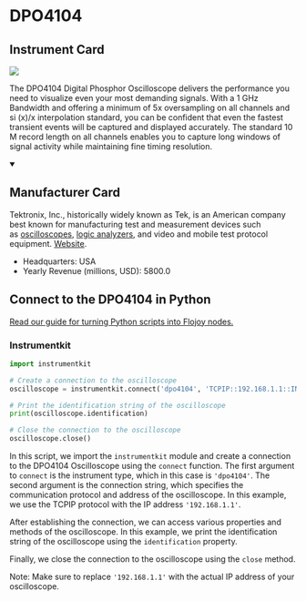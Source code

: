 
# DPO4104

## Instrument Card

<img src="https://v5.airtableusercontent.com/v1/19/19/1691539200000/tQO1SWdWpagEQKdwlE2H2w/vEwmY0kRudxwbHKcA20Rgs4v0JPfVkddv39b7oRR9XfrpwkP-sak-Lkee2qaOrqMhOrMXPlvrfKFQFH66gGyblmqi8f2AFUGIfIOCEkqjNFXDrU_oiKFw4C41DcC4qdi/ufQBvdhl6mVQjpxCqVFbRePydzL9hWEwGlUPhtggL4w"/>
<p>The DPO4104 Digital Phosphor Oscilloscope delivers the performance you need to visualize even your most demanding signals. With a 1 GHz Bandwidth and offering a minimum of 5x oversampling on all channels and si (x)/x interpolation standard, you can be confident that even the fastest transient events will be captured and displayed accurately. The standard 10 M record length on all channels enables you to capture long windows of signal activity while maintaining fine timing resolution.</p>

<details open>
<summary><h2>Manufacturer Card</h2></summary>

Tektronix, Inc., historically widely known as Tek, is an American company best known for manufacturing test and measurement devices such as [oscilloscopes](https://en.wikipedia.org/wiki/Oscilloscope), [logic analyzers](https://en.wikipedia.org/wiki/Logic_analyzer), and video and mobile test protocol equipment. <a href="https://www.tek.com/en">Website</a>.

<ul>
  <li>Headquarters: USA</li>
  <li>Yearly Revenue (millions, USD): 5800.0</li>
</ul>
</details>

## Connect to the DPO4104 in Python

[Read our guide for turning Python scripts into Flojoy nodes.](https://docs.flojoy.ai/custom-nodes/creating-custom-node/)


### Instrumentkit


```python
import instrumentkit

# Create a connection to the oscilloscope
oscilloscope = instrumentkit.connect('dpo4104', 'TCPIP::192.168.1.1::INSTR')

# Print the identification string of the oscilloscope
print(oscilloscope.identification)

# Close the connection to the oscilloscope
oscilloscope.close()
```

In this script, we import the `instrumentkit` module and create a connection to the DPO4104 Oscilloscope using the `connect` function. The first argument to `connect` is the instrument type, which in this case is `'dpo4104'`. The second argument is the connection string, which specifies the communication protocol and address of the oscilloscope. In this example, we use the TCPIP protocol with the IP address `'192.168.1.1'`.

After establishing the connection, we can access various properties and methods of the oscilloscope. In this example, we print the identification string of the oscilloscope using the `identification` property.

Finally, we close the connection to the oscilloscope using the `close` method.

Note: Make sure to replace `'192.168.1.1'` with the actual IP address of your oscilloscope.

